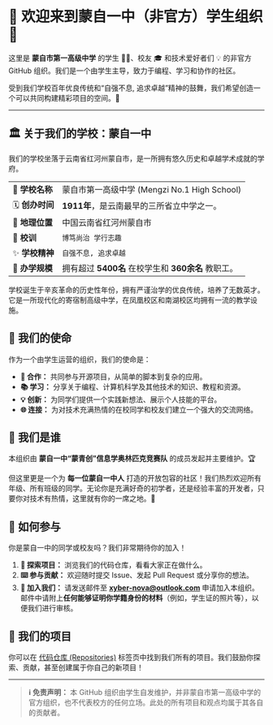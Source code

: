 # 👋 欢迎来到蒙自一中（非官方）学生组织 🏫

这里是 **蒙自市第一高级中学** 的学生 👩‍💻、校友 🎓 和技术爱好者们 💡 的非官方 GitHub 组织。我们是一个由学生主导，致力于编程、学习和协作的社区。

受到我们学校百年优良传统和“自强不息, 追求卓越”精神的鼓舞，我们希望创造一个可以共同构建精彩项目的空间。🚀

---

## 🏛️ 关于我们的学校：蒙自一中

我们的学校坐落于云南省红河州蒙自市，是一所拥有悠久历史和卓越学术成就的学府。

| | |
| :--- | :--- |
| 📛 **学校名称** | 蒙自市第一高级中学 (Mengzi No.1 High School) |
| 🗓️ **创办时间** | **1911年**，是云南最早的三所省立中学之一。 |
| 📍 **地理位置** | 中国云南省红河州蒙自市 |
| 🎯 **校训** | `博笃尚治 学行志趣` |
| ✨ **学校精神**| `自强不息, 追求卓越` |
| 👥 **办学规模** | 拥有超过 **5400名** 在校学生和 **360余名** 教职工。 |

学校诞生于辛亥革命的历史性年份，拥有严谨治学的优良传统，培养了无数英才。它是一所现代化的寄宿制高级中学，在凤凰校区和南湖校区均拥有一流的教学设施。

## 🎯 我们的使命

作为一个由学生运营的组织，我们的使命是：
*   **🤝 合作：** 共同参与开源项目，从简单的脚本到复杂的应用。
*   **📚 学习：** 分享关于编程、计算机科学及其他技术的知识、教程和资源。
*   **💡 创新：** 为同学们提供一个实践新想法、展示个人技能的平台。
*   **🌐 连接：** 为对技术充满热情的在校同学和校友们建立一个强大的交流网络。

## 👥 我们是谁

本组织由 **蒙自一中“蒙青创”信息学奥林匹克竞赛队** 的成员发起并主要维护。🏆

但这里更是一个为 **每一位蒙自一中人** 打造的开放包容的社区！我们热烈欢迎所有年级、所有班级的同学。无论你是充满好奇的初学者，还是经验丰富的开发者，只要你对技术有热情，这里就有你的一席之地。🤗

## 🎉 如何参与

你是蒙自一中的同学或校友吗？我们非常期待你的加入！

1.  **🔎 探索项目：** 浏览我们的代码仓库，看看大家正在做什么。
2.  **⌨️ 参与贡献：** 欢迎随时提交 Issue、发起 Pull Request 或分享你的想法。
3.  **📨 加入我们：** 请发送邮件至 **xyber-nova@outlook.com** 申请加入本组织。邮件中请附上**任何能够证明你学籍身份的材料**（例如，学生证的照片等），以便我们进行审核。

## 📂 我们的项目

你可以在 [代码仓库 (Repositories)](https://github.com/orgs/Mengzi-No-1-High-School-Unofficial/repositories) 标签页中找到我们所有的项目。我们鼓励你探索、贡献，甚至创建属于你自己的新项目！

---

> **ℹ️ 免责声明：** 本 GitHub 组织由学生自发维护，并非蒙自市第一高级中学的官方组织，也不代表校方的任何立场。此处的所有项目和观点均属于其各自的贡献者。
